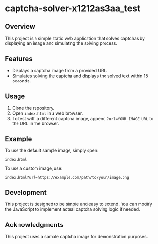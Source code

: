 # captcha-solver-x1212as3aa_test

## Overview
This project is a simple static web application that solves captchas by displaying an image and simulating the solving process.

## Features
- Displays a captcha image from a provided URL.
- Simulates solving the captcha and displays the solved text within 15 seconds.

## Usage
1. Clone the repository.
2. Open `index.html` in a web browser.
3. To test with a different captcha image, append `?url=YOUR_IMAGE_URL` to the URL in the browser.

## Example
To use the default sample image, simply open:
```
index.html
```
To use a custom image, use:
```
index.html?url=https://example.com/path/to/your/image.png
```

## Development
This project is designed to be simple and easy to extend. You can modify the JavaScript to implement actual captcha solving logic if needed.

## Acknowledgments
This project uses a sample captcha image for demonstration purposes.
